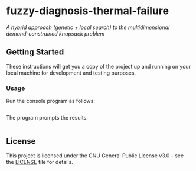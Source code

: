 # fuzzy-diagnosis-thermal-failure

*A hybrid approach (genetic + local search) to the multidimensional demand-constrained knapsack problem*

## Getting Started

These instructions will get you a copy of the project up and running on your local machine for development and testing purposes.

### Usage

Run the console program as follows:

```

```

The program prompts the results.

```

```

## License

This project is licensed under the GNU General Public License v3.0 - see the [LICENSE](LICENSE) file for details.
